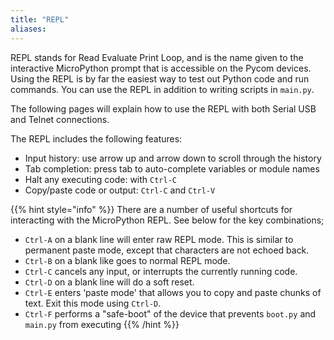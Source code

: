 ```yaml
---
title: "REPL"
aliases:
---
```

REPL stands for Read Evaluate Print Loop, and is the name given to the interactive MicroPython prompt that is accessible on the Pycom devices. Using the REPL is by far the easiest way to test out Python code and run commands. You can use the REPL in addition to writing scripts in `main.py`.

The following pages will explain how to use the REPL with both Serial USB and Telnet connections.

The REPL includes the following features:

* Input history: use arrow up and arrow down to scroll through the history
* Tab completion: press tab to auto-complete variables or module names
* Halt any executing code: with `Ctrl-C`
* Copy/paste code or output: `Ctrl-C` and `Ctrl-V`

{{% hint style="info" %}}
There are a number of useful shortcuts for interacting with the MicroPython REPL. See below for the key combinations;

* `Ctrl-A` on a blank line will enter raw REPL mode. This is similar to permanent paste mode, except that characters are not echoed back.
* `Ctrl-B` on a blank like goes to normal REPL mode.
* `Ctrl-C` cancels any input, or interrupts the currently running code.
* `Ctrl-D` on a blank line will do a soft reset.
* `Ctrl-E` enters ‘paste mode' that allows you to copy and paste chunks of text. Exit this mode using `Ctrl-D`.
* `Ctrl-F` performs a "safe-boot" of the device that prevents `boot.py` and `main.py` from executing
{{% /hint %}}


